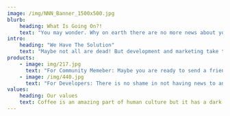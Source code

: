 ```yaml
---
image: /img/NNN_Banner_1500x500.jpg
blurb:
    heading: What Is Going On?!
    text: "You may wonder. Why on earth there are no more news about your new favorite crypto project? Your investment is shrinking and you have to fear that all developers are already dead and nobody on the Internet was informed?!"
intro:
    heading: "We Have The Solution"
    text: "Maybe not all are dead! But development and marketing take time and to shorten the waiting, NO NEWS NETWORK offers you your own NF-TV. With a comfortably designed living room, beautiful plants, colorful carpets and with a little luck a fresh bottle of Hopium, right at your fingertips."
products:
    - image: img/217.jpg
      text: "For Community Memeber: Maybe you are ready to send a friendly reminder to your favorite crypto project that their community is eagerly waiting to receive important and great news. Post your NF-TV to their Discord or send one directly to a core developer to draw their attention to the current lack of information."
    - image: /img/440.jpg
      text: "For Developers: There is no shame in not having news to announce. Even as a developer in the Crypto space you need a day off. You too can post a NF-TV in response and announce with joy: NO NEWS NETWORK has heard your community and there are no news to announce."
values:
    heading: Our values
    text: Coffee is an amazing part of human culture but it has a dark side too – one of colonialism and mindless abuse of natural resources and human lives. We want to turn this around and return the coffee trade to the drink’s exhilarating, empowering and unifying nature.
---
```



